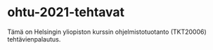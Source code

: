 # ohtu-2021-tehtavat
Tämä on Helsingin yliopiston kurssin ohjelmistotuotanto (TKT20006) tehtävienpalautus.
